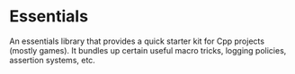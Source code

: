 # Essentials

An essentials library that provides a quick starter kit for Cpp projects (mostly games). It bundles up certain useful macro tricks, logging policies, assertion systems, etc.
